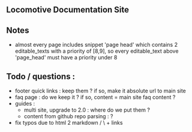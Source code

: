 ## Locomotive Documentation Site


## Notes

- almost every page includes snippet 'page head' which contains 2 editable_texts with a priority of [8,9], so every editable_text 
above 'page_head' must have a priority under 8



## Todo / questions :

- footer quick links : keep them ? if so, make it absolute url to main site
- faq page : do we keep it ? if so, content = main site faq content ?
- guides :
  - multi site, upgrade to 2.0 : where do we put them ?
  - content from github repo parsing : ?
- fix typos due to html 2 markdown / \ + links